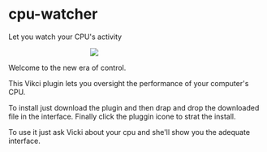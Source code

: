 # cpu-watcher
Let you watch your CPU's activity

<img style="margin-left: 32%" src="https://www.prlog.org/10176008-eboostr.png">


Welcome to the new era of control.

This Vikci plugin lets you oversight the performance of your computer's CPU.

To install just download the plugin and then drap and drop the downloaded file in the interface. Finally click the pluggin icone to strat the install.


To use it just ask Vicki about your cpu and she'll show you the adequate interface.
